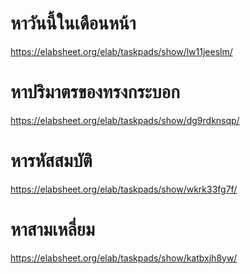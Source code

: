 # หาวันนี้ในเดือนหน้า
https://elabsheet.org/elab/taskpads/show/lw11jeeslm/
# หาปริมาตรของทรงกระบอก
https://elabsheet.org/elab/taskpads/show/dg9rdknsqp/
# หารหัสสมบัติ
https://elabsheet.org/elab/taskpads/show/wkrk33fg7f/
# หาสามเหลี่ยม
https://elabsheet.org/elab/taskpads/show/katbxjh8yw/